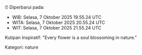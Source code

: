 ⏰ Diperbarui pada:
- WIB: Selasa, 7 Oktober 2025 19.55.24 UTC
- WITA: Selasa, 7 Oktober 2025 20.55.24 UTC
- WIT: Selasa, 7 Oktober 2025 21.55.24 UTC

Kutipan Inspiratif:
"Every flower is a soul blossoming in nature."


Kategori: nature

